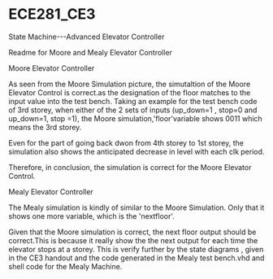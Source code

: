 ECE281_CE3
==========

State Machine---Advanced Elevator Controller

Readme for Moore and Mealy Elevator Controller


Moore Elevator Controller

As seen from the Moore Simulation picture, the simutaltion of the Moore Elevator Control is correct.as the designation of the floor matches to the input value into the test bench. Taking an example for the test bench code of 3rd storey, when either of the 2 sets of inputs (up_down=1 , stop=0 and up_down=1, stop =1), the Moore simulation,'floor'variable shows 0011 which means the 3rd storey. 

Even for the part of going back dwon from 4th storey to 1st storey, the simulation also shows the anticipated decrease in level with each clk period.

Therefore, in conclusion, the simulation is correct for the Moore Elevator Control.


Mealy Elevator Controller

The Mealy simulation is kindly of similar to the Moore Simulation. Only that it shows one more variable, which is the 'nextfloor'. 

Given that the Moore simulation is correct, the next floor output should be correct.This is because it really show the the next output for each time the elevator stops at a storey. This is verify further by the state diagrams , given in the CE3 handout and the code generated in the Mealy test bench.vhd and shell code for the Mealy Machine.

